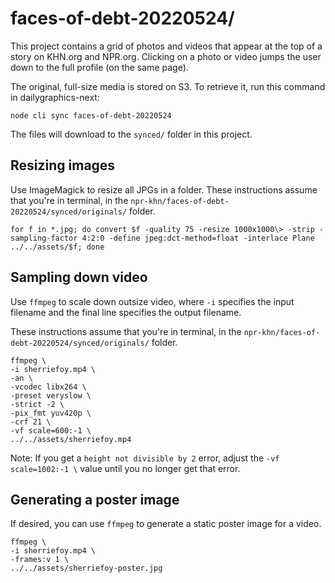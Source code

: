 # faces-of-debt-20220524/

This project contains a grid of photos and videos that appear at the top of a story on KHN.org and NPR.org. Clicking on a photo or video jumps the user down to the full profile (on the same page).

The original, full-size media is stored on S3. To retrieve it, run this command in dailygraphics-next:

```
node cli sync faces-of-debt-20220524
```

The files will download to the `synced/` folder in this project.

Resizing images
---------------

Use ImageMagick to resize all JPGs in a folder. These instructions assume that you're in terminal, in the `npr-khn/faces-of-debt-20220524/synced/originals/` folder.

```
for f in *.jpg; do convert $f -quality 75 -resize 1000x1000\> -strip -sampling-factor 4:2:0 -define jpeg:dct-method=float -interlace Plane ../../assets/$f; done
```

Sampling down video
-------------------

Use `ffmpeg` to scale down outsize video, where `-i` specifies the input filename and the final line specifies the output filename.

These instructions assume that you're in terminal, in the `npr-khn/faces-of-debt-20220524/synced/originals/` folder.

```
ffmpeg \
-i sherriefoy.mp4 \
-an \
-vcodec libx264 \
-preset veryslow \
-strict -2 \
-pix_fmt yuv420p \
-crf 21 \
-vf scale=600:-1 \
../../assets/sherriefoy.mp4
```

Note: If you get a `height not divisible by 2` error, adjust the `-vf scale=1002:-1 \` value until you no longer get that error.


Generating a poster image
-------------------------

If desired, you can use `ffmpeg` to generate a static poster image for a video.

```
ffmpeg \
-i sherriefoy.mp4 \
-frames:v 1 \
../../assets/sherriefoy-poster.jpg
```
